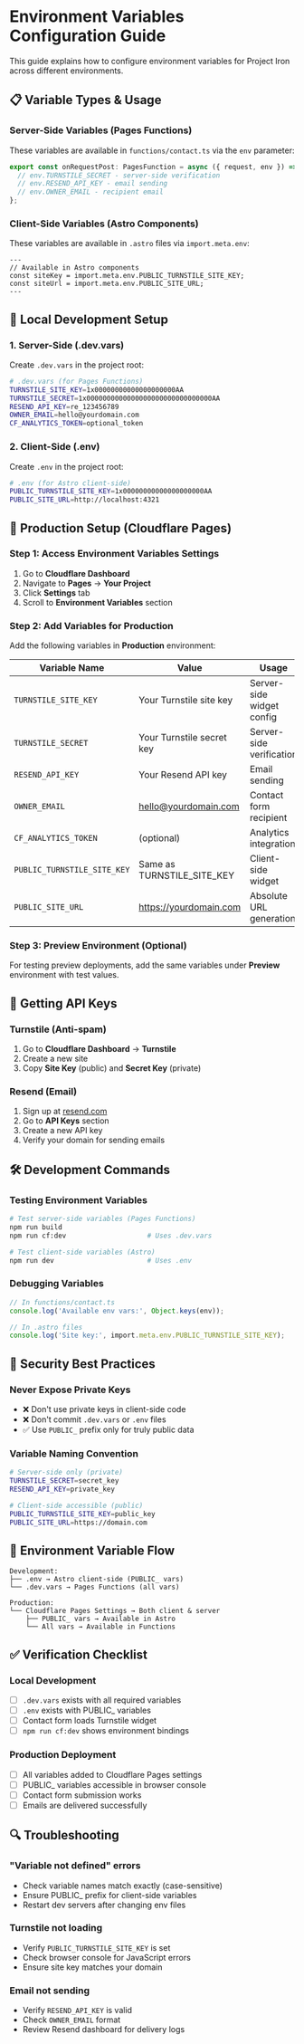 # Environment Variables Configuration Guide

This guide explains how to configure environment variables for Project Iron across different environments.

## 📋 Variable Types & Usage

### Server-Side Variables (Pages Functions)

These variables are available in `functions/contact.ts` via the `env` parameter:

```typescript
export const onRequestPost: PagesFunction = async ({ request, env }) => {
  // env.TURNSTILE_SECRET - server-side verification
  // env.RESEND_API_KEY - email sending
  // env.OWNER_EMAIL - recipient email
};
```

### Client-Side Variables (Astro Components)

These variables are available in `.astro` files via `import.meta.env`:

```astro
---
// Available in Astro components
const siteKey = import.meta.env.PUBLIC_TURNSTILE_SITE_KEY;
const siteUrl = import.meta.env.PUBLIC_SITE_URL;
---
```

## 🔧 Local Development Setup

### 1. Server-Side (.dev.vars)

Create `.dev.vars` in the project root:

```bash
# .dev.vars (for Pages Functions)
TURNSTILE_SITE_KEY=1x00000000000000000000AA
TURNSTILE_SECRET=1x0000000000000000000000000000000AA
RESEND_API_KEY=re_123456789
OWNER_EMAIL=hello@yourdomain.com
CF_ANALYTICS_TOKEN=optional_token
```

### 2. Client-Side (.env)

Create `.env` in the project root:

```bash
# .env (for Astro client-side)
PUBLIC_TURNSTILE_SITE_KEY=1x00000000000000000000AA
PUBLIC_SITE_URL=http://localhost:4321
```

## 🚀 Production Setup (Cloudflare Pages)

### Step 1: Access Environment Variables Settings

1. Go to **Cloudflare Dashboard**
2. Navigate to **Pages** → **Your Project**
3. Click **Settings** tab
4. Scroll to **Environment Variables** section

### Step 2: Add Variables for Production

Add the following variables in **Production** environment:

| Variable Name               | Value                      | Usage                     |
| --------------------------- | -------------------------- | ------------------------- |
| `TURNSTILE_SITE_KEY`        | Your Turnstile site key    | Server-side widget config |
| `TURNSTILE_SECRET`          | Your Turnstile secret key  | Server-side verification  |
| `RESEND_API_KEY`            | Your Resend API key        | Email sending             |
| `OWNER_EMAIL`               | hello@yourdomain.com       | Contact form recipient    |
| `CF_ANALYTICS_TOKEN`        | (optional)                 | Analytics integration     |
| `PUBLIC_TURNSTILE_SITE_KEY` | Same as TURNSTILE_SITE_KEY | Client-side widget        |
| `PUBLIC_SITE_URL`           | https://yourdomain.com     | Absolute URL generation   |

### Step 3: Preview Environment (Optional)

For testing preview deployments, add the same variables under **Preview** environment with test values.

## 🔑 Getting API Keys

### Turnstile (Anti-spam)

1. Go to **Cloudflare Dashboard** → **Turnstile**
2. Create a new site
3. Copy **Site Key** (public) and **Secret Key** (private)

### Resend (Email)

1. Sign up at [resend.com](https://resend.com)
2. Go to **API Keys** section
3. Create a new API key
4. Verify your domain for sending emails

## 🛠️ Development Commands

### Testing Environment Variables

```bash
# Test server-side variables (Pages Functions)
npm run build
npm run cf:dev                    # Uses .dev.vars

# Test client-side variables (Astro)
npm run dev                       # Uses .env
```

### Debugging Variables

```typescript
// In functions/contact.ts
console.log('Available env vars:', Object.keys(env));

// In .astro files
console.log('Site key:', import.meta.env.PUBLIC_TURNSTILE_SITE_KEY);
```

## 🚨 Security Best Practices

### Never Expose Private Keys

- ❌ Don't use private keys in client-side code
- ❌ Don't commit `.dev.vars` or `.env` files
- ✅ Use `PUBLIC_` prefix only for truly public data

### Variable Naming Convention

```bash
# Server-side only (private)
TURNSTILE_SECRET=secret_key
RESEND_API_KEY=private_key

# Client-side accessible (public)
PUBLIC_TURNSTILE_SITE_KEY=public_key
PUBLIC_SITE_URL=https://domain.com
```

## 🔄 Environment Variable Flow

```
Development:
├── .env → Astro client-side (PUBLIC_ vars)
└── .dev.vars → Pages Functions (all vars)

Production:
└── Cloudflare Pages Settings → Both client & server
    ├── PUBLIC_ vars → Available in Astro
    └── All vars → Available in Functions
```

## ✅ Verification Checklist

### Local Development

- [ ] `.dev.vars` exists with all required variables
- [ ] `.env` exists with PUBLIC\_ variables
- [ ] Contact form loads Turnstile widget
- [ ] `npm run cf:dev` shows environment bindings

### Production Deployment

- [ ] All variables added to Cloudflare Pages settings
- [ ] PUBLIC\_ variables accessible in browser console
- [ ] Contact form submission works
- [ ] Emails are delivered successfully

## 🔍 Troubleshooting

### "Variable not defined" errors

- Check variable names match exactly (case-sensitive)
- Ensure PUBLIC\_ prefix for client-side variables
- Restart dev servers after changing env files

### Turnstile not loading

- Verify `PUBLIC_TURNSTILE_SITE_KEY` is set
- Check browser console for JavaScript errors
- Ensure site key matches your domain

### Email not sending

- Verify `RESEND_API_KEY` is valid
- Check `OWNER_EMAIL` format
- Review Resend dashboard for delivery logs
